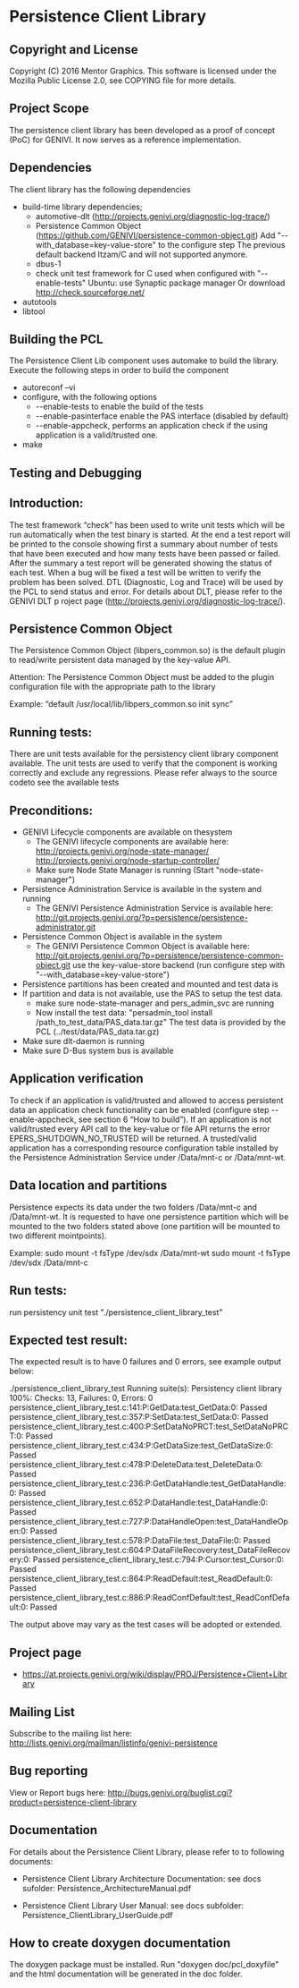 # Persistence Client Library

## Copyright and License
Copyright (C) 2016 Mentor Graphics. 
This software is licensed under the Mozilla Public License 2.0, see COPYING file for more details.

## Project Scope 
The persistence client library has been developed as a proof of concept (PoC) for GENIVI.
It now serves as a reference implementation.

## Dependencies
The client library has the following dependencies
* build-time library dependencies;
  * automotive-dlt (http://projects.genivi.org/diagnostic-log-trace/)
  * Persistence Common Object (https://github.com/GENIVI/persistence-common-object.git)
    Add "--with_database=key-value-store" to the configure step
    The previous default backend Itzam/C and will not supported anymore.
  * dbus-1
  *  check unit test framework for C used when configured with "--enable-tests"
     Ubuntu: use Synaptic package manager
     Or download http://check.sourceforge.net/
* autotools
* libtool

## Building the PCL
The Persistence Client Lib component uses automake to build the library.
Execute the following steps in order to build the component
* autoreconf –vi
* configure, with the following options
  * --enable-tests to enable the build of the tests
  * --enable-pasinterface enable the PAS interface (disabled by default)
  * --enable-appcheck, performs an application check if the using application is a valid/trusted one.
* make 

## Testing and Debugging

Introduction:
--------------
The test framework “check” has been used to write unit tests which will be run automatically
when the test binary is started. At the end a test report will be printed to the console
showing first a summary about number of tests that have been executed and how many
tests have been passed or failed. After the summary a test report will be generated showing
the status of each test. When a bug will be fixed a test will be written to verify the problem
has been solved.
DTL (Diagnostic, Log and Trace) will be used by the PCL to send status and error. For
details about DLT, please refer to the GENIVI DLT p roject page
(http://projects.genivi.org/diagnostic-log-trace/). 

Persistence Common Object
-------------------------------
The Persistence Common Object (libpers_common.so) is the default plugin to read/write persistent data managed by the key-value API.

Attention:
The Persistence Common Object must be added to the plugin configuration file with the 
appropriate path to the library

Example: “default /usr/local/lib/libpers_common.so init sync”

Running tests:
--------------
There are unit tests available for the persistency client library component available.
The unit tests are used to verify that the component is working correctly and exclude any
regressions. Please refer always to the source codeto see the available tests

Preconditions:
--------------
* GENIVI Lifecycle components are available on thesystem
  * The GENIVI lifecycle components are available here: 
     http://projects.genivi.org/node-state-manager/
     http://projects.genivi.org/node-startup-controller/
  * Make sure Node State Manager is running (Start "node-state-manager")
* Persistence Administration Service is available in the system and running
  * The GENIVI Persistence Administration Service is available here:
   http://git.projects.genivi.org/?p=persistence/persistence-administrator.git
* Persistence Common Object is available in the system
  * The GENIVI Persistence Common Object is available here:
   http://git.projects.genivi.org/?p=persistence/persistence-common-object.git
   use the key-value-store backend (run configure step with "--with_database=key-value-store")
* Persistence partitions has been created and mounted and test data is
* If partition and data is not available, use the PAS to setup the test data.
  * make sure node-state-manager and pers_admin_svc are running
  * Now install the test data:
   "persadmin_tool install /path_to_test_data/PAS_data.tar.gz"
   The test data is provided by the PCL (../test/data/PAS_data.tar.gz)
* Make sure dlt-daemon is running
* Make sure D-Bus system bus is available 

Application verification
--------------
To check if an application is valid/trusted and allowed to access persistent data an application check 
functionality can be enabled (configure step --enable-appcheck, see section 6 “How to build”).
If an application is not valid/trusted every API call to the key-value or file API returns the 
error EPERS_SHUTDOWN_NO_TRUSTED will be returned.
A trusted/valid application has a corresponding resource configuration table installed by the 
Persistence Administration Service under /Data/mnt-c or /Data/mnt-wt.

Data location and partitions
--------------
Persistence expects its data under the two folders /Data/mnt-c and /Data/mnt-wt.
It is requested to have one persistence partition which will be mounted to the two folders stated above (one partition will be mounted to two different mointpoints).

Example:
sudo mount -t fsType /dev/sdx /Data/mnt-wt
sudo mount -t fsType /dev/sdx /Data/mnt-c

Run tests:
--------------
run persistency unit test "./persistence_client_library_test" 

Expected test result:
--------------
The expected result is to have 0 failures and 0 errors, see example output below:

./persistence_client_library_test
Running suite(s): Persistency client library
100%: Checks: 13, Failures: 0, Errors: 0
persistence_client_library_test.c:141:P:GetData:test_GetData:0: Passed
persistence_client_library_test.c:357:P:SetData:test_SetData:0: Passed
persistence_client_library_test.c:400:P:SetDataNoPRCT:test_SetDataNoPRCT:0: Passed
persistence_client_library_test.c:434:P:GetDataSize:test_GetDataSize:0: Passed
persistence_client_library_test.c:478:P:DeleteData:test_DeleteData:0: Passed
persistence_client_library_test.c:236:P:GetDataHandle:test_GetDataHandle:0: Passed
persistence_client_library_test.c:652:P:DataHandle:test_DataHandle:0: Passed
persistence_client_library_test.c:727:P:DataHandleOpen:test_DataHandleOpen:0: Passed
persistence_client_library_test.c:578:P:DataFile:test_DataFile:0: Passed
persistence_client_library_test.c:604:P:DataFileRecovery:test_DataFileRecovery:0: Passed
persistence_client_library_test.c:794:P:Cursor:test_Cursor:0: Passed
persistence_client_library_test.c:864:P:ReadDefault:test_ReadDefault:0: Passed
persistence_client_library_test.c:886:P:ReadConfDefault:test_ReadConfDefault:0: Passed

The output above may vary as the test cases will be adopted or extended. 

## Project page
- https://at.projects.genivi.org/wiki/display/PROJ/Persistence+Client+Library

## Mailing List
Subscribe to the mailing list here: http://lists.genivi.org/mailman/listinfo/genivi-persistence

## Bug reporting
View or Report bugs here: http://bugs.genivi.org/buglist.cgi?product=persistence-client-library

## Documentation
For details about the Persistence Client Library, please refer to to following documents:

- Persistence Client Library Architecture Documentation:
  see docs sufolder: Persistence_ArchitectureManual.pdf

- Persistence Client Library User Manual: 
  see docs subfolder: Persistence_ClientLibrary_UserGuide.pdf

## How to create doxygen documentation
The doxygen package must be installed.
Run "doxygen doc/pcl_doxyfile" and the html documentation will be generated in the doc folder.
